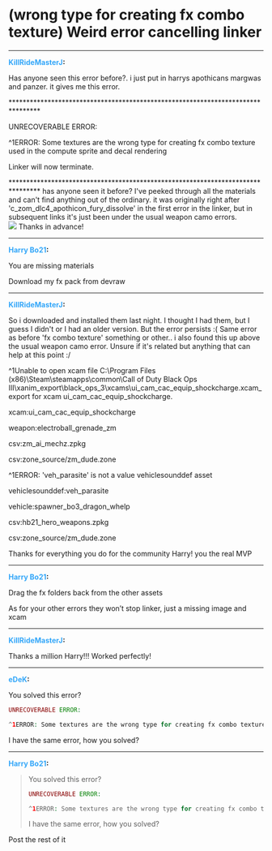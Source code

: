 # (wrong type for creating fx combo texture) Weird error cancelling linker


---
<strong><span style="color:#34a7f9;">KillRideMasterJ</span>:</strong>

Has anyone seen this error before?. i just put in harrys apothicans margwas and panzer. it gives me this error.

\*\*\*\*\*\*\*\*\*\*\*\*\*\*\*\*\*\*\*\*\*\*\*\*\*\*\*\*\*\*\*\*\*\*\*\*\*\*\*\*\*\*\*\*\*\*\*\*\*\*\*\*\*\*\*\*\*\*\*\*\*\*\*\*\*\*\*\*\*\*\*\*\*\*\*\*\*\*\*\*

UNRECOVERABLE ERROR:

^1ERROR: Some textures are the wrong type for creating fx combo texture used in the compute sprite and decal rendering


Linker will now terminate.

\*\*\*\*\*\*\*\*\*\*\*\*\*\*\*\*\*\*\*\*\*\*\*\*\*\*\*\*\*\*\*\*\*\*\*\*\*\*\*\*\*\*\*\*\*\*\*\*\*\*\*\*\*\*\*\*\*\*\*\*\*\*\*\*\*\*\*\*\*\*\*\*\*\*\*\*\*\*\*\*
has anyone seen it before? I&#39;ve peeked through all the materials and can&#39;t find anything out of the ordinary. it was originally 
right after &#39;c_zom_dlc4_apothicon_fury_dissolve&#39; in the first error in the linker, but in subsequent links it&#39;s just been under the usual weapon 
camo errors.  
<img src="1282">
Thanks in advance!

---
<strong><span style="color:#34a7f9;">Harry Bo21</span>:</strong>

You are missing materials 

Download my fx pack from devraw

---
<strong><span style="color:#34a7f9;">KillRideMasterJ</span>:</strong>

So i downloaded and installed them last night. I thought I had them, but I guess I didn&#39;t or I had an older version. But the error persists :( 
Same error as before &#39;fx combo texture&#39; something or other.. i also found this up above the usual weapon camo error. Unsure if it&#39;s related but anything that can help at this point :/



^1Unable to open xcam file C:\Program Files (x86)\Steam\steamapps\common\Call of Duty Black Ops III\xanim_export\black_ops_3\xcams\ui_cam_cac_equip_shockcharge.xcam_export for xcam ui_cam_cac_equip_shockcharge.



xcam:ui_cam_cac_equip_shockcharge

weapon:electroball_grenade_zm

csv:zm_ai_mechz.zpkg

csv:zone_source/zm_dude.zone



^1ERROR: &#39;veh_parasite&#39; is not a value vehiclesounddef asset



vehiclesounddef:veh_parasite

vehicle:spawner_bo3_dragon_whelp

csv:hb21_hero_weapons.zpkg

csv:zone_source/zm_dude.zone



Thanks for everything you do for the community Harry! you the real MVP

---
<strong><span style="color:#34a7f9;">Harry Bo21</span>:</strong>

Drag the fx folders back from the other assets

As for your other errors they won’t stop linker, just a missing image and xcam

---
<strong><span style="color:#34a7f9;">KillRideMasterJ</span>:</strong>

Thanks a million Harry!!! Worked perfectly!

---
<strong><span style="color:#34a7f9;">eDeK</span>:</strong>

You solved this error?

```php
UNRECOVERABLE ERROR:

^1ERROR: Some textures are the wrong type for creating fx combo texture used in the compute sprite and decal rendering
```
I have the same error, how you solved?

---
<strong><span style="color:#34a7f9;">Harry Bo21</span>:</strong>

<blockquote>You solved this error?

```php
UNRECOVERABLE ERROR:

^1ERROR: Some textures are the wrong type for creating fx combo texture used in the compute sprite and decal rendering
```
I have the same error, how you solved?
</blockquote>
Post the rest of it
